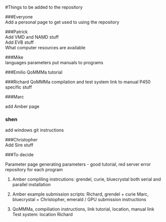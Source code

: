 #Things to be added to the repository

###Everyone   
Add a personal page to get used to using the repository

###Patrick  
Add VMD and NAMD stuff  
Add EVB stuff  
What computer resources are available

###Mike  
languages
parameters
put manuals to programs 

###Emilio
QoMMMa tutorial

###Richard
QoMMMa compilation and test system
link to manual 
P450 specific stuff

###Marc  

add Amber page

### shen 
add windows git instructions

###Christopher  
Add Sire stuff  

###To decide 

Parameter page
generating parameters - good tutorial, red server
error repository for each program

1) Amber compliling instrcutions: grendel, curie, bluecrystal 
both serial and parallel installation 

2) Amber example submission scripts: 
Richard, grendel + curie 
Marc, bluecrystal + 
Christopher, emerald / GPU submission instructions

3) QoMMMa, compiliation instructions, link tutorial, location, manual link 
Test system: location
Richard 





